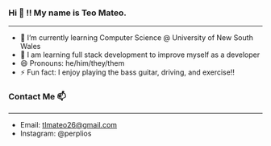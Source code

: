 ### Hi 👋 !! My name is Teo Mateo.

___

- 🌱 I’m currently learning Computer Science @ University of New South Wales
- 💬 I am learning full stack development to improve myself as a developer
- 😄 Pronouns: he/him/they/them
- ⚡ Fun fact: I enjoy playing the bass guitar, driving, and exercise!!  


### Contact Me 📫

___

- Email: tlmateo26@gmail.com
- Instagram: @perplios
